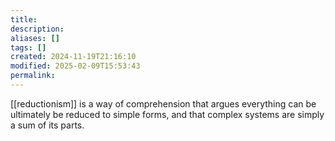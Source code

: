 ```yaml
---
title: 
description: 
aliases: []
tags: []
created: 2024-11-19T21:16:10
modified: 2025-02-09T15:53:43
permalink:
---
```


[[reductionism]] is a way of comprehension that argues everything can be ultimately be reduced to simple forms, and that complex systems are simply a sum of its parts.
